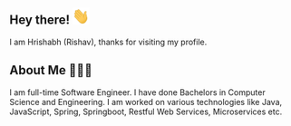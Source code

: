 
<!--
**hrishabh-kumar/hrishabh-kumar** is a ✨ _special_ ✨ repository because its `README.md` (this file) appears on your GitHub profile.

Here are some ideas to get you started:

- 🔭 I’m currently working on ...
- 🌱 I’m currently learning ...
- 👯 I’m looking to collaborate on ...
- 🤔 I’m looking for help with ...
- 💬 Ask me about ...
- 📫 How to reach me: ...
- 😄 Pronouns: ...
- ⚡ Fun fact: ...
-->


## Hey there!  <img src="https://raw.githubusercontent.com/h4rishabh/h4rishabh/master/images/waving.gif" width="30px"></h2>
I am Hrishabh (Rishav), thanks for visiting my profile.

## About Me 🧑🏻‍💻
I am full-time Software Engineer. I have done Bachelors in Computer Science and Engineering. I am worked on various technologies like Java, JavaScript, Spring, Springboot, Restful Web Services, Microservices etc. 


